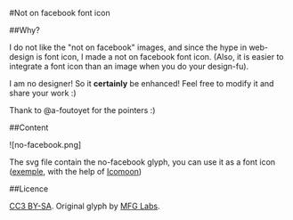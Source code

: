 #Not on facebook font icon

##Why?

I do not like the "not on facebook" images, and since the hype in web-design is
font icon, I made a not on facebook font icon. (Also, it is easier to integrate
a font icon than an image when you do your design-fu).

I am no designer! So it **certainly** be enhanced! Feel free to modify it and
share your work :)

Thank to @a-foutoyet for the pointers :)

##Content

![no-facebook.png]

The svg file contain the no-facebook glyph, you can use it as a font icon
([exemple](http://6x9.fr), with the help of [Icomoon](http://icomoon.io/app/))

##Licence

[CC3 BY-SA](http://creativecommons.org/licenses/by/3.0/deed.en).
Original glyph by [MFG Labs](http://mfglabs.github.io/mfglabs-iconset/).
